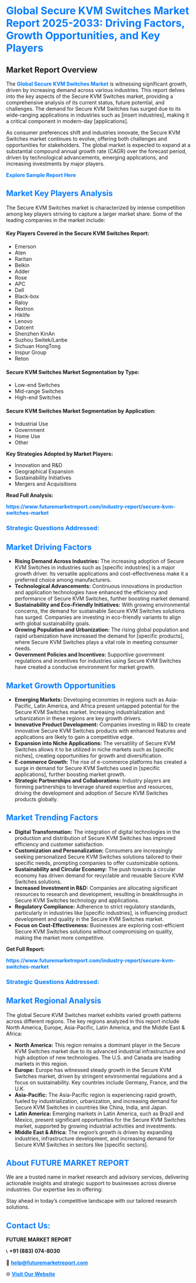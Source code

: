 <h1 style="color: #007BFF;">Global Secure KVM Switches Market Report 2025-2033: Driving Factors, Growth Opportunities, and Key Players</h1>

<section id="overview">
<h2>Market Report Overview</h2>
<p>The <a href="https://www.futuremarketreport.com/industry-report/secure-kvm-switches-market" style="color: #007BFF; text-decoration: none;"><strong>Global Secure KVM Switches Market</strong></a> is witnessing significant growth, driven by increasing demand across various industries. This report delves into the key aspects of the Secure KVM Switches market, providing a comprehensive analysis of its current status, future potential, and challenges. The demand for Secure KVM Switches has surged due to its wide-ranging applications in industries such as [insert industries], making it a critical component in modern-day [applications].</p>
<p>As consumer preferences shift and industries innovate, the Secure KVM Switches market continues to evolve, offering both challenges and opportunities for stakeholders. The global market is expected to expand at a substantial compound annual growth rate (CAGR) over the forecast period, driven by technological advancements, emerging applications, and increasing investments by major players.</p>
</section>

<section id="overview">
<p><a href="https://www.futuremarketreport.com/request-sample/reportId=88450" style="color: #007BFF; text-decoration: none;"><strong>Explore Sample Report Here</strong></a></p>
</section>

<section id="key-players">
<h2 style="color: #007BFF;">Market Key Players Analysis</h2>
<p>The Secure KVM Switches market is characterized by intense competition among key players striving to capture a larger market share. Some of the leading companies in the market include:</p>
<h4>Key Players Covered in the Secure KVM Switches Report:</h4>
<ul><li>Emerson</li><li>Aten</li><li>Raritan</li><li>Belkin</li><li>Adder</li><li>Rose</li><li>APC</li><li>Dell</li><li>Black-box</li><li>Raloy</li><li>Rextron</li><li>Hiklife</li><li>Lenovo</li><li>Datcent</li><li>Shenzhen KinAn</li><li>Suzhou Switek/Lanbe</li><li>Sichuan HongTong</li><li>Inspur Group</li><li>Reton</li></ul>
<h4>Secure KVM Switches Market Segmentation by Type:</h4>
<ul><li>Low-end Switches</li><li>Mid-range Switches</li><li>High-end Switches</li></ul>

<h4>Secure KVM Switches Market Segmentation by Application:</h4>
<ul><li>Industrial Use</li><li>Government</li><li>Home Use</li><li>Other</li></ul>
<p><strong>Key Strategies Adopted by Market Players:</strong></p>
<ul>
<li>Innovation and R&D</li>
<li>Geographical Expansion</li>
<li>Sustainability Initiatives</li>
<li>Mergers and Acquisitions</li>
</ul>
</section>

<section>
<p><strong>Read Full Analysis: </strong></p><a href="https://www.futuremarketreport.com/industry-report/secure-kvm-switches-market" style="color: #007BFF; text-decoration: none;"><strong>https://www.futuremarketreport.com/industry-report/secure-kvm-switches-market</strong></a>
<h3 style="color: #007BFF;">Strategic Questions Addressed:</h3>
</section>

<section id="driving-factors">
<h2 style="color: #007BFF;">Market Driving Factors</h2>
<ul>
<li><strong>Rising Demand Across Industries:</strong> The increasing adoption of Secure KVM Switches in industries such as [specific industries] is a major growth driver. Its versatile applications and cost-effectiveness make it a preferred choice among manufacturers.</li>
<li><strong>Technological Advancements:</strong> Continuous innovations in production and application technologies have enhanced the efficiency and performance of Secure KVM Switches, further boosting market demand.</li>
<li><strong>Sustainability and Eco-Friendly Initiatives:</strong> With growing environmental concerns, the demand for sustainable Secure KVM Switches solutions has surged. Companies are investing in eco-friendly variants to align with global sustainability goals.</li>
<li><strong>Growing Population and Urbanization:</strong> The rising global population and rapid urbanization have increased the demand for [specific products], where Secure KVM Switches plays a vital role in meeting consumer needs.</li>
<li><strong>Government Policies and Incentives:</strong> Supportive government regulations and incentives for industries using Secure KVM Switches have created a conducive environment for market growth.</li>
</ul>
</section>

<section id="growth-opportunities">
<h2 style="color: #007BFF;">Market Growth Opportunities</h2>
<ul>
<li><strong>Emerging Markets:</strong> Developing economies in regions such as Asia-Pacific, Latin America, and Africa present untapped potential for the Secure KVM Switches market. Increasing industrialization and urbanization in these regions are key growth drivers.</li>
<li><strong>Innovative Product Development:</strong> Companies investing in R&D to create innovative Secure KVM Switches products with enhanced features and applications are likely to gain a competitive edge.</li>
<li><strong>Expansion into Niche Applications:</strong> The versatility of Secure KVM Switches allows it to be utilized in niche markets such as [specific niches], creating opportunities for growth and diversification.</li>
<li><strong>E-commerce Growth:</strong> The rise of e-commerce platforms has created a surge in demand for Secure KVM Switches used in [specific applications], further boosting market growth.</li>
<li><strong>Strategic Partnerships and Collaborations:</strong> Industry players are forming partnerships to leverage shared expertise and resources, driving the development and adoption of Secure KVM Switches products globally.</li>
</ul>
</section>

<section id="trending-factors">
<h2 style="color: #007BFF;">Market Trending Factors</h2>
<ul>
<li><strong>Digital Transformation:</strong> The integration of digital technologies in the production and distribution of Secure KVM Switches has improved efficiency and customer satisfaction.</li>
<li><strong>Customization and Personalization:</strong> Consumers are increasingly seeking personalized Secure KVM Switches solutions tailored to their specific needs, prompting companies to offer customizable options.</li>
<li><strong>Sustainability and Circular Economy:</strong> The push towards a circular economy has driven demand for recyclable and reusable Secure KVM Switches solutions.</li>
<li><strong>Increased Investment in R&D:</strong> Companies are allocating significant resources to research and development, resulting in breakthroughs in Secure KVM Switches technology and applications.</li>
<li><strong>Regulatory Compliance:</strong> Adherence to strict regulatory standards, particularly in industries like [specific industries], is influencing product development and quality in the Secure KVM Switches market.</li>
<li><strong>Focus on Cost-Effectiveness:</strong> Businesses are exploring cost-efficient Secure KVM Switches solutions without compromising on quality, making the market more competitive.</li>
</ul>
</section>

<section>
<p><strong>Get Full Report: </strong></p><a href="https://www.futuremarketreport.com/industry-report/secure-kvm-switches-market" style="color: #007BFF; text-decoration: none;"><strong>https://www.futuremarketreport.com/industry-report/secure-kvm-switches-market</strong></a>
<h3 style="color: #007BFF;">Strategic Questions Addressed:</h3>
</section>


<section id="regional-analysis">
<h2 style="color: #007BFF;">Market Regional Analysis</h2>
<p>The global Secure KVM Switches market exhibits varied growth patterns across different regions. The key regions analyzed in this report include North America, Europe, Asia-Pacific, Latin America, and the Middle East & Africa:</p>
<ul>
<li><strong>North America:</strong> This region remains a dominant player in the Secure KVM Switches market due to its advanced industrial infrastructure and high adoption of new technologies. The U.S. and Canada are leading markets in this region.</li>
<li><strong>Europe:</strong> Europe has witnessed steady growth in the Secure KVM Switches market, driven by stringent environmental regulations and a focus on sustainability. Key countries include Germany, France, and the U.K.</li>
<li><strong>Asia-Pacific:</strong> The Asia-Pacific region is experiencing rapid growth, fueled by industrialization, urbanization, and increasing demand for Secure KVM Switches in countries like China, India, and Japan.</li>
<li><strong>Latin America:</strong> Emerging markets in Latin America, such as Brazil and Mexico, present significant opportunities for the Secure KVM Switches market, supported by growing industrial activities and investments.</li>
<li><strong>Middle East & Africa:</strong> The region’s growth is driven by expanding industries, infrastructure development, and increasing demand for Secure KVM Switches in sectors like [specific sectors].</li>
</ul>
</section>

<footer>
<h2 style="color: #007BFF;">About FUTURE MARKET REPORT</h2>
<p>We are a trusted name in market research and advisory services, delivering actionable insights and strategic support to businesses across diverse industries. Our expertise lies in offering:</p>

<p>Stay ahead in today’s competitive landscape with our tailored research solutions.</p>

<h2 style="color: #007BFF;">Contact Us:</h2>
<p><strong>FUTURE MARKET REPORT</strong></p>
<p>📞 <strong>+91 (883) 074-8030</strong></p>
<p>📧 <strong><a href="mailto:help@futuremarketreport.com" style="color: #007BFF;">help@futuremarketreport.com</a></strong></p>
<p>🌐 <strong><a href="https://www.futuremarketreport.com/" style="color: #007BFF;">Visit Our Website</a></strong></p>
</footer>